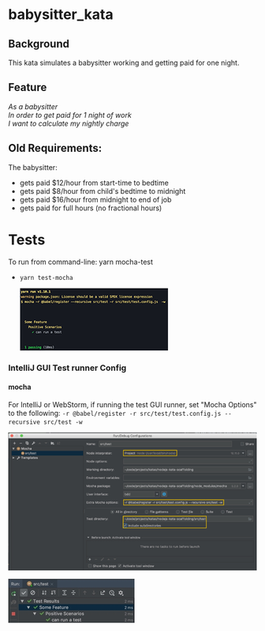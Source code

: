 
# babysitter_kata

## Background
This kata simulates a babysitter working and getting paid for one night.

## Feature
*As a babysitter<br>
In order to get paid for 1 night of work<br>
I want to calculate my nightly charge<br>*

## Old Requirements:
The babysitter:
- gets paid $12/hour from start-time to bedtime
- gets paid $8/hour from child's bedtime to midnight
- gets paid $16/hour from midnight to end of job
- gets paid for full hours (no fractional hours)

# Tests

To run from command-line: yarn mocha-test
- `yarn test-mocha`

    ![example of running tests with mocha](https://github.com/dschinkel/nodejs-kata-scaffolding/raw/master/images/console-run-tests.png)

### IntelliJ GUI Test runner Config

#### mocha
For IntelliJ or WebStorm, if running the test GUI runner, set "Mocha Options" to the following: `-r @babel/register -r src/test/test.config.js --recursive src/test -w`

![example of running tests with mocha](https://github.com/dschinkel/nodejs-kata-scaffolding/raw/master/images/intellij-mocha-test-configuration.png)

![example of running tests with mocha](https://github.com/dschinkel/nodejs-kata-scaffolding/raw/master/images/intellij-mocha-test-gui-run.png)
